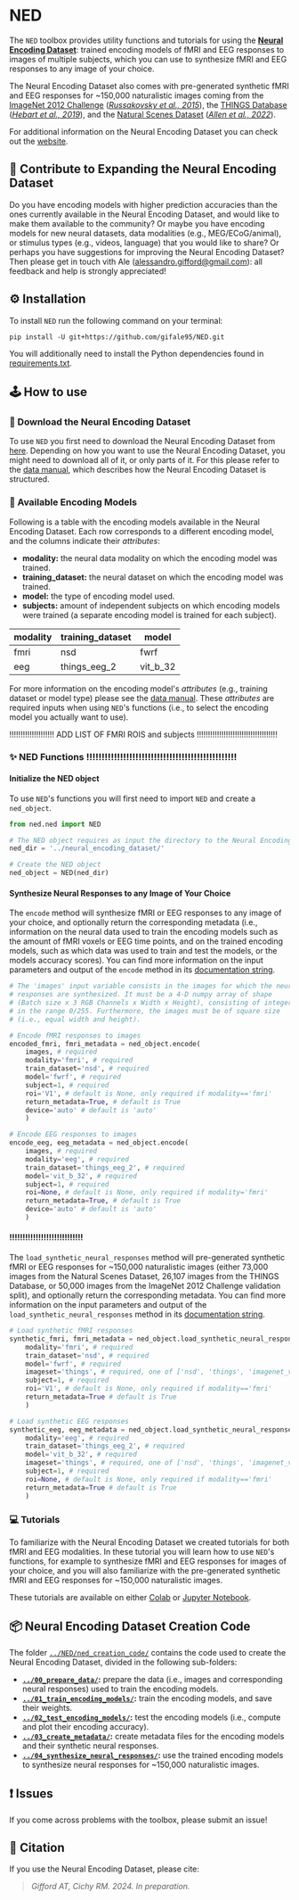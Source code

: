 # NED

The `NED` toolbox provides utility functions and tutorials for using the [**Neural Encoding Dataset**][ned_website]: trained encoding models of fMRI and EEG responses to images of multiple subjects, which you can use to synthesize fMRI and EEG responses to any image of your choice.

The Neural Encoding Dataset also comes with pre-generated synthetic fMRI and EEG responses for ~150,000 naturalistic images coming from the [ImageNet 2012 Challenge][imagenet] ([*Russakovsky et al., 2015*][russakovsky]), the [THINGS Database][things] ([*Hebart et al., 2019*][hebart]), and the [Natural Scenes Dataset][nsd] ([*Allen et al., 2022*][allen]).

For additional information on the Neural Encoding Dataset you can check out the [website][ned_website].



## 🤝 Contribute to Expanding the Neural Encoding Dataset

Do you have encoding models with higher prediction accuracies than the ones currently available in the Neural Encoding Dataset, and would like to make them available to the community? Or maybe you have encoding models for new neural datasets, data modalities (e.g., MEG/ECoG/animal), or stimulus types (e.g., videos, language) that you would like to share? Or perhaps you have suggestions for improving the Neural Encoding Dataset? Then please get in touch vith Ale (alessandro.gifford@gmail.com): all feedback and help is strongly appreciated!



## ⚙️ Installation

To install `NED` run the following command on your terminal:

```shell
pip install -U git+https://github.com/gifale95/NED.git
```

You will additionally need to install the Python dependencies found in [requirements.txt][requirements].



## 🕹️ How to use

### 🧰 Download the Neural Encoding Dataset

To use `NED` you first need to download the Neural Encoding Dataset from [here][ned_data]. Depending on how you want to use the Neural Encoding Dataset, you might need to download all of it, or only parts of it. For this please refer to the [data manual][data_manual], which describes how the Neural Encoding Dataset is structured.

### 🧠 Available Encoding Models

Following is a table with the encoding models available in the Neural Encoding Dataset. Each row corresponds to a different encoding model, and the columns indicate their *attributes*:

* **modality:** the neural data modality on which the encoding model was trained.
* **training_dataset:** the neural dataset on which the encoding model was trained.
* **model:** the type of encoding model used.
* **subjects:** amount of independent subjects on which encoding models were trained (a separate encoding model is trained for each subject).

| modality | training_dataset | model |
|-------------|-----------------------|----------|
| fmri | nsd | fwrf |
| eeg | things_eeg_2 | vit_b_32 |
 
For more information on the encoding model's *attributes* (e.g., training dataset or model type) please see the [data manual][data_manual]. These *attributes* are required inputs when using `NED`'s functions (i.e., to select the encoding model you actually want to use).

 !!!!!!!!!!!!!!!!!!!! ADD LIST OF FMRI ROIS and subjects !!!!!!!!!!!!!!!!!!!!!!!!!!!!!!!!!!!!


### ✨ NED Functions !!!!!!!!!!!!!!!!!!!!!!!!!!!!!!!!!!!!!!!!!!!!!!!!!

#### Initialize the NED object

To use `NED`'s functions you will first need to import `NED` and create a `ned_object`.

```python
from ned.ned import NED

# The NED object requires as input the directory to the Neural Encoding Dataset
ned_dir = '../neural_encoding_dataset/'

# Create the NED object
ned_object = NED(ned_dir)
```
#### Synthesize Neural Responses to any Image of Your Choice

The `encode` method will synthesize fMRI or EEG responses to any image of your choice, and optionally return the corresponding metadata (i.e., information on the neural data used to train the encoding models such as the amount of fMRI voxels or EEG time points, and on the trained encoding models, such as which data was used to train and test the models, or the models accuracy scores). You can find more information on the input parameters and output of the `encode` method in its [documentation string][encode_doc].

```python
# The 'images' input variable consists in the images for which the neural
# responses are synthesized. It must be a 4-D numpy array of shape
# (Batch size x 3 RGB Channels x Width x Height), consisting of integer values
# in the range 0/255. Furthermore, the images must be of square size
# (i.e., equal width and height).

# Encode fMRI responses to images
encoded_fmri, fmri_metadata = ned_object.encode(
	images, # required
	modality='fmri', # required
	train_dataset='nsd', # required
	model='fwrf', # required
	subject=1, # required
	roi='V1', # default is None, only required if modality=='fmri'
	return_metadata=True, # default is True
	device='auto' # default is 'auto'
	)

# Encode EEG responses to images
encode_eeg, eeg_metadata = ned_object.encode(
	images, # required
	modality='eeg', # required
	train_dataset='things_eeg_2', # required
	model='vit_b_32', # required
	subject=1, # required
	roi=None, # default is None, only required if modality='fmri'
	return_metadata=True, # default is True
	device='auto' # default is 'auto'
	)
```

#### !!!!!!!!!!!!!!!!!!!!!!!!!!!!

The `load_synthetic_neural_responses` method will pre-generated synthetic fMRI or EEG responses for ~150,000 naturalistic images (either 73,000 images from the Natural Scenes Dataset, 26,107 images from the THINGS Database, or 50,000 images from the ImageNet 2012 Challenge validation split), and optionally return the corresponding metadata. You can find more information on the input parameters and output of the `load_synthetic_neural_responses` method in its [documentation string][load_synthetic_doc].

```python
# Load synthetic fMRI responses
synthetic_fmri, fmri_metadata = ned_object.load_synthetic_neural_responses(
	modality='fmri', # required
	train_dataset='nsd', # required
	model='fwrf', # required
	imageset='things', # required, one of ['nsd', 'things', 'imagenet_val']
	subject=1, # required
	roi='V1', # default is None, only required if modality=='fmri'
	return_metadata=True # default is True
	)

# Load synthetic EEG responses
synthetic_eeg, eeg_metadata = ned_object.load_synthetic_neural_responses(
	modality='eeg', # required
	train_dataset='things_eeg_2', # required
	model='vit_b_32', # required
	imageset='things', # required, one of ['nsd', 'things', 'imagenet_val']
	subject=1, # required
	roi=None, # default is None, only required if modality=='fmri'
	return_metadata=True # default is True
	)
```

### 💻 Tutorials

To familiarize with the Neural Encoding Dataset we created tutorials for both fMRI and EEG modalities. In these tutorial you will learn how to use `NED`'s functions, for example to synthesize fMRI and EEG responses for images of your choice, and you will also familiarize with the pre-generated synthetic fMRI and EEG responses for ~150,000 naturalistic images.

These tutorials are available on either [Colab][colab] or [Jupyter Notebook][jupyter].



## 📦 Neural Encoding Dataset Creation Code

The folder [`../NED/ned_creation_code/`][ned_creation_code] contains the code used to create the Neural Encoding Dataset, divided in the following sub-folders:

* **[`../00_prepare_data/`][prepare_data]:** prepare the data (i.e., images and corresponding neural responses) used to train the encoding models.
* **[`../01_train_encoding_models/`][train_encoding]:** train the encoding models, and save their weights.
* **[`../02_test_encoding_models/`][test_encoding]:** test the encoding models (i.e., compute and plot their encoding accuracy).
* **[`../03_create_metadata/`][test_encoding]:** create metadata files for the encoding models and their synthetic neural responses.
* **[`../04_synthesize_neural_responses/`][synthesize]:** use the trained encoding models to synthesize neural responses for ~150,000 naturalistic images.



## ❗ Issues

If you come across problems with the toolbox, please submit an issue!



## 📜 Citation

If you use the Neural Encoding Dataset, please cite:

> *Gifford AT, Cichy RM. 2024. In preparation.*


[ned_website]: https://www.alegifford.com/projects/ned/
[imagenet]: https://www.image-net.org/challenges/LSVRC/2012/index.php
[russakovsky]: https://link.springer.com/article/10.1007/s11263-015-0816-y
[things]: https://things-initiative.org/
[hebart]: https://journals.plos.org/plosone/article?id=10.1371/journal.pone.0223792
[nsd]: https://naturalscenesdataset.org/
[allen]: https://www.nature.com/articles/s41593-021-00962-x
[requirements]: https://github.com/gifale95/NED/blob/main/requirements.txt
[ned_data]: https://drive.google.com/drive/folders/1flyZw95cZGBTbePByWUKN6JQz1j1HoYh?usp=drive_link
[data_manual]: https://docs.google.com/document/d/1DeQwjq96pTkPEnqv7V6q9g_NTHCjc6aYr6y3wPlwgDE/edit?usp=drive_link
[encode_doc]: https://github.com/gifale95/NED/blob/main/ned/ned.py#L205
[load_synthetic_doc]: https://github.com/gifale95/NED/blob/main/ned/ned.py#L438
[colab]: https://drive.google.com/drive/folders/13aTI5eSK4yDosi63OfsyN20fLo6T5uNj?usp=drive_link
[jupyter]: https://github.com/gifale95/NED/tree/main/tutorials
[ned_creation_code]: https://github.com/gifale95/NED/tree/main/ned_creation_code/
[prepare_data]: https://github.com/gifale95/NED/tree/main/ned_creation_code/00_prepare_data
[train_encoding]: https://github.com/gifale95/NED/tree/main/ned_creation_code/01_train_encoding_models
[test_encoding]: https://github.com/gifale95/NED/tree/main/ned_creation_code/02_test_encoding_models
[synthesize]: https://github.com/gifale95/NED/tree/main/ned_creation_code/03_synthesize_neural_responses





